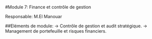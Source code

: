 #Module 7: Finance et contrôle de gestion

Responsable: M.El Manouar

##Eléments de module:
	-> Contrôle de gestion et audit stratégique.
	-> Management de portefeuille et risques financiers.